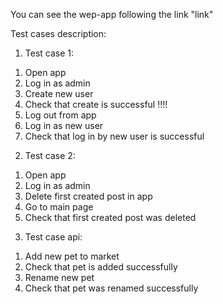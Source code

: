 You can see the wep-app following the link "link"

Test cases description:

1. Test case 1:
  1) Open app
  2) Log in as admin
  3) Create new user
  4) Check that create is successful !!!!
  5) Log out from app
  6) Log in as new user
  7) Check that log in by new user is successful

2. Test case 2:
  1) Open app
  2) Log in as admin
  3) Delete first created post in app
  4) Go to main page
  5) Check that first created post was deleted

3. Test case api:
  1) Add new pet to market
  2) Check that pet is added successfully
  3) Rename new pet
  4) Check that pet was renamed successfully
